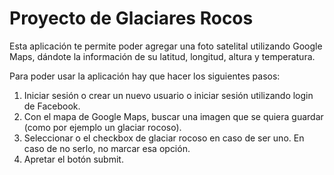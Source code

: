 # Proyecto de Glaciares Rocos

Esta aplicación te permite poder agregar una foto satelital utilizando Google Maps, dándote la información de su latitud, longitud, altura y temperatura.

Para poder usar la aplicación hay que hacer los siguientes pasos:

1) Iniciar sesión o crear un nuevo usuario o iniciar sesión utilizando login de Facebook.
2) Con el mapa de Google Maps, buscar una imagen que se quiera guardar (como por ejemplo un glaciar rocoso).
3) Seleccionar o el checkbox de glaciar rocoso en caso de ser uno. En caso de no serlo, no marcar esa opción.
4) Apretar el botón submit.
